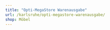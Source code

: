 ```yaml
---
title: "Opti-MegaStore Warenausgabe"
url: /karlsruhe/opti-megastore-warenausgabe/
shop: Möbel
---
```


